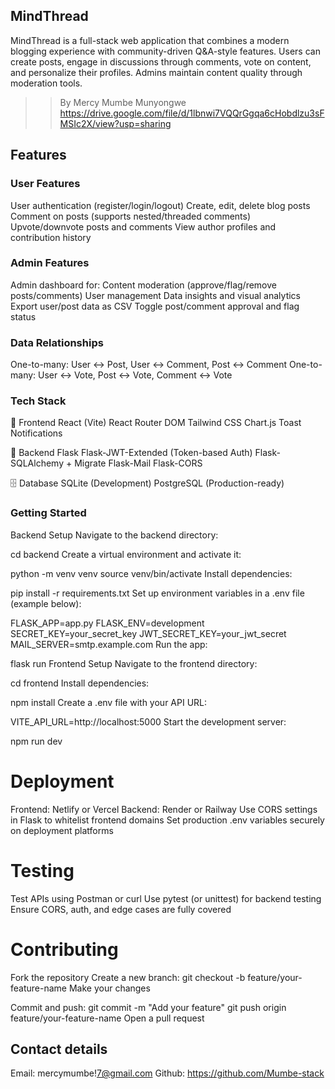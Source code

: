## MindThread

MindThread is a full-stack web application that combines a modern blogging experience with community-driven Q&A-style features. Users can create posts, engage in discussions through comments, vote on content, and personalize their profiles. Admins maintain content quality through moderation tools.

>> By Mercy Mumbe Munyongwe
>> https://drive.google.com/file/d/1lbnwi7VQQrGgqa6cHobdlzu3sFMSIc2X/view?usp=sharing

## Features

### User Features

User authentication (register/login/logout)
Create, edit, delete blog posts
Comment on posts (supports nested/threaded comments)
Upvote/downvote posts and comments
View author profiles and contribution history

### Admin Features

Admin dashboard for:
Content moderation (approve/flag/remove posts/comments)
User management
Data insights and visual analytics
Export user/post data as CSV
Toggle post/comment approval and flag status

### Data Relationships

One-to-many: User ↔ Post, User ↔ Comment, Post ↔ Comment
One-to-many: User ↔ Vote, Post ↔ Vote, Comment ↔ Vote

### Tech Stack

🔹 Frontend
React (Vite)
React Router DOM
Tailwind CSS
Chart.js
Toast Notifications

🔸 Backend
Flask
Flask-JWT-Extended (Token-based Auth)
Flask-SQLAlchemy + Migrate
Flask-Mail
Flask-CORS

🗄️ Database
SQLite (Development)
PostgreSQL (Production-ready)

### Getting Started

Backend Setup
Navigate to the backend directory:

cd backend
Create a virtual environment and activate it:

python -m venv venv
source venv/bin/activate
Install dependencies:

pip install -r requirements.txt
Set up environment variables in a .env file (example below):

FLASK_APP=app.py
FLASK_ENV=development
SECRET_KEY=your_secret_key
JWT_SECRET_KEY=your_jwt_secret
MAIL_SERVER=smtp.example.com
Run the app:

flask run
Frontend Setup
Navigate to the frontend directory:

cd frontend
Install dependencies:

npm install
Create a .env file with your API URL:

VITE_API_URL=http://localhost:5000
Start the development server:

npm run dev

# Deployment

Frontend: Netlify or Vercel
Backend: Render or Railway
Use CORS settings in Flask to whitelist frontend domains
Set production .env variables securely on deployment platforms

# Testing

Test APIs using Postman or curl
Use pytest (or unittest) for backend testing
Ensure CORS, auth, and edge cases are fully covered

# Contributing

Fork the repository
Create a new branch:
git checkout -b feature/your-feature-name
Make your changes

Commit and push:
git commit -m "Add your feature"
git push origin feature/your-feature-name
Open a pull request

## Contact details
Email: mercymumbe!7@gmail.com
Github: https://github.com/Mumbe-stack
